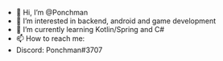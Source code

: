- 👋 Hi, I’m @Ponchman
- 👀 I’m interested in backend, android and game development
- 🌱 I’m currently learning Kotlin/Spring and C#
- 📫 How to reach me: 
- Discord: Ponchman#3707

<!---
Ponchman/Ponchman is a ✨ special ✨ repository because its `README.md` (this file) appears on your GitHub profile.
You can click the Preview link to take a look at your changes.
--->
